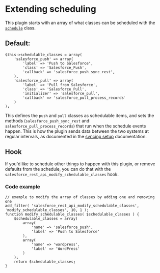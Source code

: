 # Extending scheduling

This plugin starts with an array of what classes can be scheduled with the [`schedule`](../classes/schedule.php) class.

## Default:

```
$this->schedulable_classes = array(
    'salesforce_push' => array(
        'label' => 'Push to Salesforce',
        'class' => 'Salesforce_Push',
        'callback' => 'salesforce_push_sync_rest',
    ),
    'salesforce_pull' => array(
        'label' => 'Pull from Salesforce',
        'class' => 'Salesforce_Pull',
        'initializer' => 'salesforce_pull',
        'callback' => 'salesforce_pull_process_records'
    )
);
```

This defines the `push` and `pull` classes as schedulable items, and sets the methods (`salesforce_push_sync_rest` and `salesforce_pull_process_records`) that run when the schedule events happen. This is how the plugin sends data between the two systems at regular intervals, as documented in the [syncing setup](./syncing-setup.md) documentation.

## Hook

If you'd like to schedule other things to happen with this plugin, or remove defaults from the schedule, you can do that with the `salesforce_rest_api_modify_schedulable_classes` hook.

### Code example

```
// example to modify the array of classes by adding one and removing one
add_filter( 'salesforce_rest_api_modify_schedulable_classes', 'modify_schedulable_classes', 10, 1 );
function modify_schedulable_classes( $schedulable_classes ) {
    $schedulable_classes = array(
        array(
            'name' => 'salesforce_push',
            'label' => 'Push to Salesforce'
        ),
        array(
            'name' => 'wordpress',
            'label' => 'WordPress'
        )
    );
    return $schedulable_classes;
}
```